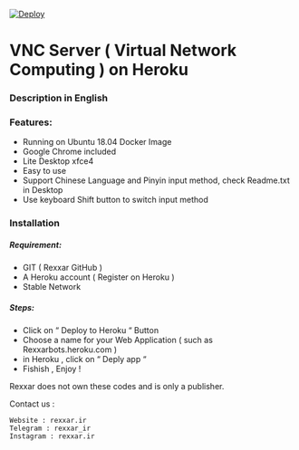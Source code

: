 [![Deploy](https://www.herokucdn.com/deploy/button.svg)](https://heroku.com/deploy)
# VNC Server ( Virtual Network Computing ) on Heroku
### Description in English

### Features:
  - Running on Ubuntu 18.04 Docker Image
  - Google Chrome included
  - Lite Desktop xfce4
  - Easy to use
  - Support Chinese Language and Pinyin input method, check Readme.txt in Desktop
  - Use keyboard Shift button to switch input method      

### Installation

##### Requirement:
 - GIT  ( Rexxar GitHub )
 - A Heroku account ( Register on Heroku )
 - Stable Network

##### Steps: 
- Click on “ Deploy to Heroku “ Button 
- Choose a name for your Web Application ( such as Rexxarbots.heroku.com )
- in Heroku , click on “ Deply app “ 
- Fishish , Enjoy !


Rexxar does not own these codes and is only a publisher.


Contact us : 

	Website : rexxar.ir
	Telegram : rexxar_ir
	Instagram : rexxar.ir




<div dir="rtl">
	
	
	
